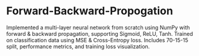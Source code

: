 # Forward-Backward-Propogation
Implemented a multi-layer neural network from scratch using NumPy with forward &amp; backward propagation, supporting Sigmoid, ReLU, Tanh. Trained on classification data using MSE &amp; Cross-Entropy loss. Includes 70-15-15 split, performance metrics, and training loss visualization.
